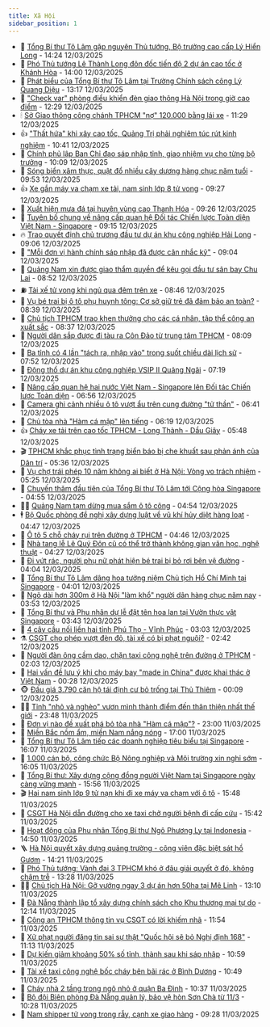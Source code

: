 ```yaml
---
title: Xã Hội
sidebar_position: 1
---
```


<!-- dantri-xa-hoi:START -->
- 🫣 [Tổng Bí thư Tô Lâm gặp nguyên Thủ tướng, Bộ trưởng cao cấp Lý Hiển Long](https://dantri.com.vn/xa-hoi/tong-bi-thu-to-lam-gap-nguyen-thu-tuong-bo-truong-cao-cap-ly-hien-long-20250312212400229.htm) - 14:24 12/03/2025
- 💼 [Phó Thủ tướng Lê Thành Long đôn đốc tiến độ 2 dự án cao tốc ở Khánh Hòa](https://dantri.com.vn/xa-hoi/pho-thu-tuong-le-thanh-long-don-doc-tien-do-2-du-an-cao-toc-o-khanh-hoa-20250312202313286.htm) - 14:00 12/03/2025
- 🎊 [Phát biểu của Tổng Bí thư Tô Lâm tại Trường Chính sách công Lý Quang Diệu](https://dantri.com.vn/xa-hoi/phat-bieu-cua-tong-bi-thu-to-lam-tai-truong-chinh-sach-cong-ly-quang-dieu-20250312201740828.htm) - 13:17 12/03/2025
- 🙉 [&quot;Check var&quot; phòng điều khiển đèn giao thông Hà Nội trong giờ cao điểm](https://dantri.com.vn/xa-hoi/check-var-phong-dieu-khien-den-giao-thong-ha-noi-trong-gio-cao-diem-20250312191445986.htm) - 12:29 12/03/2025
- 🕯 [Sở Giao thông công chánh TPHCM &quot;nợ&quot; 120.000 bằng lái xe](https://dantri.com.vn/xa-hoi/so-giao-thong-cong-chanh-tphcm-no-120000-bang-lai-xe-20250312173502301.htm) - 11:29 12/03/2025
- 👍 [&quot;Thất hứa&quot; khi xây cao tốc, Quảng Trị phải nghiêm túc rút kinh nghiệm](https://dantri.com.vn/xa-hoi/that-hua-khi-xay-cao-toc-quang-tri-phai-nghiem-tuc-rut-kinh-nghiem-20250312173100100.htm) - 10:41 12/03/2025
- 🤖 [Chính phủ lập Ban Chỉ đạo sáp nhập tỉnh, giao nhiệm vụ cho từng bộ trưởng](https://dantri.com.vn/xa-hoi/chinh-phu-lap-ban-chi-dao-sap-nhap-tinh-giao-nhiem-vu-cho-tung-bo-truong-20250312170519129.htm) - 10:09 12/03/2025
- 🙉 [Sóng biển xâm thực, quật đổ nhiều cây dương hàng chục năm tuổi](https://dantri.com.vn/xa-hoi/song-bien-xam-thuc-quat-do-nhieu-cay-duong-hang-chuc-nam-tuoi-20250312160104802.htm) - 09:53 12/03/2025
- 👍 [Xe gắn máy va chạm xe tải, nam sinh lớp 8 tử vong](https://dantri.com.vn/xa-hoi/xe-gan-may-va-cham-xe-tai-nam-sinh-lop-8-tu-vong-20250312155959280.htm) - 09:27 12/03/2025
- 🗽 [Xuất hiện mưa đá tại huyện vùng cao Thanh Hóa](https://dantri.com.vn/xa-hoi/xuat-hien-mua-da-tai-huyen-vung-cao-thanh-hoa-20250312162102437.htm) - 09:26 12/03/2025
- 🗽 [Tuyên bố chung về nâng cấp quan hệ Đối tác Chiến lược Toàn diện Việt Nam - Singapore](https://dantri.com.vn/xa-hoi/tuyen-bo-chung-ve-nang-cap-quan-he-doi-tac-chien-luoc-toan-dien-viet-nam-singapore-20250312161459488.htm) - 09:15 12/03/2025
- 🔥 [Trao quyết định chủ trương đầu tư dự án khu công nghiệp Hải Long](https://dantri.com.vn/xa-hoi/trao-quyet-dinh-chu-truong-dau-tu-du-an-khu-cong-nghiep-hai-long-20250312154606049.htm) - 09:06 12/03/2025
- 🦒 [&quot;Mỗi đơn vị hành chính sáp nhập đã được cân nhắc kỹ&quot;](https://dantri.com.vn/xa-hoi/moi-don-vi-hanh-chinh-sap-nhap-da-duoc-can-nhac-ky-20250312152538895.htm) - 09:04 12/03/2025
- 🧐 [Quảng Nam xin được giao thẩm quyền để kêu gọi đầu tư sân bay Chu Lai](https://dantri.com.vn/xa-hoi/quang-nam-xin-duoc-giao-tham-quyen-de-keu-goi-dau-tu-san-bay-chu-lai-20250312152211151.htm) - 08:52 12/03/2025
- ⛽️ [Tài xế tử vong khi ngủ qua đêm trên xe](https://dantri.com.vn/xa-hoi/tai-xe-tu-vong-khi-ngu-qua-dem-tren-xe-20250312153421627.htm) - 08:46 12/03/2025
- 🚀 [Vụ bé trai bị ô tô phụ huynh tông: Cơ sở giữ trẻ đã đảm bảo an toàn?](https://dantri.com.vn/xa-hoi/vu-be-trai-bi-o-to-phu-huynh-tong-co-so-giu-tre-da-dam-bao-an-toan-20250312142706211.htm) - 08:39 12/03/2025
- 🦒 [Chủ tịch TPHCM trao khen thưởng cho các cá nhân, tập thể công an xuất sắc](https://dantri.com.vn/xa-hoi/chu-tich-tphcm-trao-khen-thuong-cho-cac-ca-nhan-tap-the-cong-an-xuat-sac-20250312152029969.htm) - 08:37 12/03/2025
- 🦅 [Người dân sắp được đi tàu ra Côn Đảo từ trung tâm TPHCM](https://dantri.com.vn/xa-hoi/nguoi-dan-sap-duoc-di-tau-ra-con-dao-tu-trung-tam-tphcm-20250312145733791.htm) - 08:09 12/03/2025
- 🚀 [Ba tỉnh có 4 lần &quot;tách ra, nhập vào&quot; trong suốt chiều dài lịch sử](https://dantri.com.vn/xa-hoi/ba-tinh-co-4-lan-tach-ra-nhap-vao-trong-suot-chieu-dai-lich-su-20250312125931448.htm) - 07:52 12/03/2025
- 🦅 [Động thổ dự án khu công nghiệp VSIP II Quảng Ngãi](https://dantri.com.vn/xa-hoi/dong-tho-du-an-khu-cong-nghiep-vsip-ii-quang-ngai-20250312122640087.htm) - 07:19 12/03/2025
- 🤠 [Nâng cấp quan hệ hai nước Việt Nam - Singapore lên Đối tác Chiến lược Toàn diện](https://dantri.com.vn/xa-hoi/nang-cap-quan-he-hai-nuoc-viet-nam-singapore-len-doi-tac-chien-luoc-toan-dien-20250312135638762.htm) - 06:56 12/03/2025
- 💄 [Camera ghi cảnh nhiều ô tô vượt ẩu trên cung đường &quot;tử thần&quot;](https://dantri.com.vn/xa-hoi/camera-ghi-canh-nhieu-o-to-vuot-au-tren-cung-duong-tu-than-20250312120228680.htm) - 06:41 12/03/2025
- 🥷 [Chủ tòa nhà &quot;Hàm cá mập&quot; lên tiếng](https://dantri.com.vn/xa-hoi/chu-toa-nha-ham-ca-map-len-tieng-20250312130543944.htm) - 06:19 12/03/2025
- 👍 [Cháy xe tải trên cao tốc TPHCM - Long Thành - Dầu Giây](https://dantri.com.vn/xa-hoi/chay-xe-tai-tren-cao-toc-tphcm-long-thanh-dau-giay-20250312123358502.htm) - 05:48 12/03/2025
- 🎬 [TPHCM khắc phục tình trạng biển báo bị che khuất sau phản ánh của Dân trí](https://dantri.com.vn/xa-hoi/tphcm-khac-phuc-tinh-trang-bien-bao-bi-che-khuat-sau-phan-anh-cua-dan-tri-20250311120127968.htm) - 05:36 12/03/2025
- 🦒 [Vụ chợ trái phép 10 năm không ai biết ở Hà Nội: Vòng vo trách nhiệm](https://dantri.com.vn/xa-hoi/vu-cho-trai-phep-10-nam-khong-ai-biet-o-ha-noi-vong-vo-trach-nhiem-20250312120944721.htm) - 05:25 12/03/2025
- 🌊 [Chuyến thăm đầu tiên của Tổng Bí thư Tô Lâm tới Cộng hòa Singapore](https://dantri.com.vn/xa-hoi/chuyen-tham-dau-tien-cua-tong-bi-thu-to-lam-toi-cong-hoa-singapore-20250312115508575.htm) - 04:55 12/03/2025
- 🧑‍💻 [Quảng Nam tạm dừng mua sắm ô tô công](https://dantri.com.vn/xa-hoi/quang-nam-tam-dung-mua-sam-o-to-cong-20250312112351805.htm) - 04:54 12/03/2025
- 🕴 [Bộ Quốc phòng đề nghị xây dựng luật về vũ khí hủy diệt hàng loạt](https://dantri.com.vn/xa-hoi/bo-quoc-phong-de-nghi-xay-dung-luat-ve-vu-khi-huy-diet-hang-loat-20250312113509607.htm) - 04:47 12/03/2025
- 🤔 [Ô tô 5 chỗ cháy rụi trên đường ở TPHCM](https://dantri.com.vn/xa-hoi/o-to-5-cho-chay-rui-tren-duong-o-tphcm-20250312112148584.htm) - 04:46 12/03/2025
- 💄 [Nhà tang lễ Lê Quý Đôn cũ có thể trở thành không gian văn học, nghệ thuật](https://dantri.com.vn/xa-hoi/nha-tang-le-le-quy-don-cu-co-the-tro-thanh-khong-gian-van-hoc-nghe-thuat-20250312110858496.htm) - 04:27 12/03/2025
- 🧠 [Đi vứt rác, người phụ nữ phát hiện bé trai bị bỏ rơi bên vệ đường](https://dantri.com.vn/xa-hoi/di-vut-rac-nguoi-phu-nu-phat-hien-be-trai-bi-bo-roi-ben-ve-duong-20250312094843030.htm) - 04:04 12/03/2025
- 🦣 [Tổng Bí thư Tô Lâm dâng hoa tưởng niệm Chủ tịch Hồ Chí Minh tại Singapore](https://dantri.com.vn/xa-hoi/tong-bi-thu-to-lam-dang-hoa-tuong-niem-chu-tich-ho-chi-minh-tai-singapore-20250312110122398.htm) - 04:01 12/03/2025
- 💫 [Ngõ dài hơn 300m ở Hà Nội &quot;làm khổ&quot; người dân hàng chục năm nay](https://dantri.com.vn/xa-hoi/ngo-dai-hon-300m-o-ha-noi-lam-kho-nguoi-dan-hang-chuc-nam-nay-20250312101152438.htm) - 03:53 12/03/2025
- 🚀 [Tổng Bí thư và Phu nhân dự lễ đặt tên hoa lan tại Vườn thực vật Singapore](https://dantri.com.vn/xa-hoi/tong-bi-thu-va-phu-nhan-du-le-dat-ten-hoa-lan-tai-vuon-thuc-vat-singapore-20250312104144304.htm) - 03:43 12/03/2025
- 🤔 [4 cây cầu nối liền hai tỉnh Phú Thọ - Vĩnh Phúc](https://dantri.com.vn/xa-hoi/4-cay-cau-noi-lien-hai-tinh-phu-tho-vinh-phuc-20250312092233856.htm) - 03:03 12/03/2025
- ⚗️ [CSGT cho phép vượt đèn đỏ, tài xế có bị phạt nguội?](https://dantri.com.vn/xa-hoi/csgt-cho-phep-vuot-den-do-tai-xe-co-bi-phat-nguoi-20250312091229093.htm) - 02:42 12/03/2025
- 🫶 [Người đàn ông cầm dao, chặn taxi công nghệ trên đường ở TPHCM](https://dantri.com.vn/xa-hoi/nguoi-dan-ong-cam-dao-chan-taxi-cong-nghe-tren-duong-o-tphcm-20250312084651777.htm) - 02:03 12/03/2025
- 🌮 [Hai vấn đề lưu ý khi cho máy bay &quot;made in China&quot; được khai thác ở Việt Nam](https://dantri.com.vn/xa-hoi/hai-van-de-luu-y-khi-cho-may-bay-made-in-china-duoc-khai-thac-o-viet-nam-20250301163455970.htm) - 00:28 12/03/2025
- 🐵 [Đấu giá 3.790 căn hộ tái định cư bỏ trống tại Thủ Thiêm](https://dantri.com.vn/xa-hoi/dau-gia-3790-can-ho-tai-dinh-cu-bo-trong-tai-thu-thiem-20250312014019124.htm) - 00:09 12/03/2025
- 🧑‍🏫 [Tỉnh &quot;nhỏ và nghèo&quot; vươn mình thành điểm đến thân thiện nhất thế giới](https://dantri.com.vn/xa-hoi/tinh-nho-va-ngheo-vuon-minh-thanh-diem-den-than-thien-nhat-the-gioi-20250312002119233.htm) - 23:48 11/03/2025
- 💫 [Đơn vị nào đề xuất phá bỏ tòa nhà &quot;Hàm cá mập&quot;?](https://dantri.com.vn/xa-hoi/don-vi-nao-de-xuat-pha-bo-toa-nha-ham-ca-map-20250311231445701.htm) - 23:00 11/03/2025
- 🦩 [Miền Bắc nồm ẩm, miền Nam nắng nóng](https://dantri.com.vn/xa-hoi/mien-bac-nom-am-mien-nam-nang-nong-20250311202900978.htm) - 17:00 11/03/2025
- 🦄 [Tổng Bí thư Tô Lâm tiếp các doanh nghiệp tiêu biểu tại Singapore](https://dantri.com.vn/xa-hoi/tong-bi-thu-to-lam-tiep-cac-doanh-nghiep-tieu-bieu-tai-singapore-20250311230751514.htm) - 16:07 11/03/2025
- 💂 [1.000 cán bộ, công chức Bộ Nông nghiệp và Môi trường xin nghỉ sớm](https://dantri.com.vn/xa-hoi/1000-can-bo-cong-chuc-bo-nong-nghiep-va-moi-truong-xin-nghi-som-20250311222406879.htm) - 16:05 11/03/2025
- 💄 [Tổng Bí thư: Xây dựng cộng đồng người Việt Nam tại Singapore ngày càng vững mạnh](https://dantri.com.vn/xa-hoi/tong-bi-thu-xay-dung-cong-dong-nguoi-viet-nam-tai-singapore-ngay-cang-vung-manh-20250311225610693.htm) - 15:56 11/03/2025
- 🎬 [Hai nam sinh lớp 9 tử nạn khi đi xe máy va chạm với ô tô](https://dantri.com.vn/xa-hoi/hai-nam-sinh-lop-9-tu-nan-khi-di-xe-may-va-cham-voi-o-to-20250311223051874.htm) - 15:48 11/03/2025
- 👀 [CSGT Hà Nội dẫn đường cho xe taxi chở người bệnh đi cấp cứu](https://dantri.com.vn/xa-hoi/csgt-ha-noi-dan-duong-cho-xe-taxi-cho-nguoi-benh-di-cap-cuu-20250311221949266.htm) - 15:42 11/03/2025
- 💃 [Hoạt động của Phu nhân Tổng Bí thư Ngô Phương Ly tại Indonesia](https://dantri.com.vn/xa-hoi/hoat-dong-cua-phu-nhan-tong-bi-thu-ngo-phuong-ly-tai-indonesia-20250311215043428.htm) - 14:50 11/03/2025
- 🪜 [Hà Nội quyết xây dựng quảng trường - công viên đặc biệt sát hồ Gươm](https://dantri.com.vn/xa-hoi/ha-noi-quyet-xay-dung-quang-truong-cong-vien-dac-biet-sat-ho-guom-20250311211403755.htm) - 14:21 11/03/2025
- 📝 [Phó Thủ tướng: Vành đai 3 TPHCM khó ở đâu giải quyết ở đó, không chậm trễ](https://dantri.com.vn/xa-hoi/pho-thu-tuong-vanh-dai-3-tphcm-kho-o-dau-giai-quyet-o-do-khong-cham-tre-20250311195936987.htm) - 13:28 11/03/2025
- 🧑‍💻 [Chủ tịch Hà Nội: Gỡ vướng ngay 3 dự án hơn 50ha tại Mê Linh](https://dantri.com.vn/xa-hoi/chu-tich-ha-noi-go-vuong-ngay-3-du-an-hon-50ha-tai-me-linh-20250311195752464.htm) - 13:10 11/03/2025
- 👺 [Đà Nẵng thành lập tổ xây dựng chính sách cho Khu thương mại tự do](https://dantri.com.vn/xa-hoi/da-nang-thanh-lap-to-xay-dung-chinh-sach-cho-khu-thuong-mai-tu-do-20250311183340670.htm) - 12:14 11/03/2025
- 🌮 [Công an TPHCM thông tin vụ CSGT có lời khiếm nhã](https://dantri.com.vn/xa-hoi/cong-an-tphcm-thong-tin-vu-csgt-co-loi-khiem-nha-20250311184320732.htm) - 11:54 11/03/2025
- 🤭 [Xử phạt người đăng tin sai sự thật &quot;Quốc hội sẽ bỏ Nghị định 168&quot;](https://dantri.com.vn/xa-hoi/xu-phat-nguoi-dang-tin-sai-su-that-quoc-hoi-se-bo-nghi-dinh-168-20250311174052127.htm) - 11:13 11/03/2025
- 💪 [Dự kiến giảm khoảng 50% số tỉnh, thành sau khi sáp nhập](https://dantri.com.vn/xa-hoi/du-kien-giam-khoang-50-so-tinh-thanh-sau-khi-sap-nhap-20250311154206739.htm) - 10:59 11/03/2025
- 🧰 [Tài xế taxi công nghệ bốc cháy bên bãi rác ở Bình Dương](https://dantri.com.vn/xa-hoi/tai-xe-taxi-cong-nghe-boc-chay-ben-bai-rac-o-binh-duong-20250311173252022.htm) - 10:49 11/03/2025
- 🤡 [Cháy nhà 2 tầng trong ngõ nhỏ ở quận Ba Đình](https://dantri.com.vn/xa-hoi/chay-nha-2-tang-trong-ngo-nho-o-quan-ba-dinh-20250311172849016.htm) - 10:37 11/03/2025
- 🦆 [Bộ đội Biên phòng Đà Nẵng quản lý, bảo vệ hòn Sơn Chà từ 11/3](https://dantri.com.vn/xa-hoi/bo-doi-bien-phong-da-nang-quan-ly-bao-ve-hon-son-cha-tu-113-20250311164724704.htm) - 10:28 11/03/2025
- 🦍 [Nam shipper tử vong trong rẫy, cạnh xe giao hàng](https://dantri.com.vn/xa-hoi/nam-shipper-tu-vong-trong-ray-canh-xe-giao-hang-20250311155040036.htm) - 09:28 11/03/2025<!-- dantri-xa-hoi:END -->
